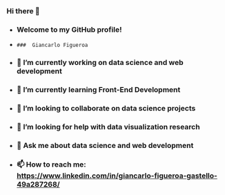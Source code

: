 ### Hi there 👋

-    ###  Welcome to my GitHub profile!
-     ###  Giancarlo Figueroa
- ### 🔭 I’m currently working on data science and web development
- ###  🌱 I’m currently learning Front-End Development
- ### 👯 I’m looking to collaborate on data science projects
- ###  🤔 I’m looking for help with data visualization research
- ### 💬 Ask me about data science and web development
- ### 📫 How to reach me: https://www.linkedin.com/in/giancarlo-figueroa-gastello-49a287268/
<!--
**gfigueroag/gfigueroag** is a ✨ _special_ ✨ repository because its `README.md` (this file) appears on your GitHub profile.

Here are some ideas to get you started:

-    ###  Giancarlo Figueroa
-    ###  Welcome to my GitHub profile!
- ### 🔭 I’m currently working on data science and web development
- ###  🌱 I’m currently learning Front-End Development
- ### 👯 I’m looking to collaborate on data science projects
- ###  🤔 I’m looking for help with data visualization research
- ### 💬 Ask me about data science and web development
- ### 📫 How to reach me: https://www.linkedin.com/in/giancarlo-figueroa-gastello-49a287268/
- 😄 Pronouns: ...
- ⚡ Fun fact: ...
-->
